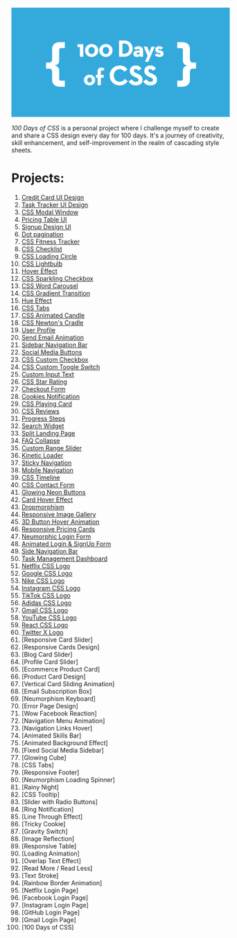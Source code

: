 ![100 Days of CSS](100-days-of-css.png)

_100 Days of CSS_ is a personal project where I challenge myself to create and share a CSS design every day for 100 days. It's a journey of creativity, skill enhancement, and self-improvement in the realm of cascading style sheets.

# Projects:

1. [Credit Card UI Design](https://alin-trinca.github.io/100-Days-of-CSS/001%20Credit%20Card%20UI%20Design/dist/index.html)
2. [Task Tracker UI Design](https://alin-trinca.github.io/100-Days-of-CSS/002%20Task%20Tracker%20UI%20Design/dist/index.html)
3. [CSS Modal Window](https://alin-trinca.github.io/100-Days-of-CSS/003%20CSS%20Modal%20Window/dist/index.html)
4. [Pricing Table UI](https://alin-trinca.github.io/100-Days-of-CSS/004%20Pricing%20Table%20UI/dist/index.html)
5. [Signup Design UI](https://alin-trinca.github.io/100-Days-of-CSS/005%20Signup%20UI%20Design/dist/index.html)
6. [Dot pagination](https://alin-trinca.github.io/100-Days-of-CSS/006%20Dot%20Pagination/dist/index.html)
7. [CSS Fitness Tracker](https://alin-trinca.github.io/100-Days-of-CSS/007%20CSS%20Fitness%20Tracker/dist/index.html)
8. [CSS Checklist](https://alin-trinca.github.io/100-Days-of-CSS/008%20CSS%20Checklist/dist/index.html)
9. [CSS Loading Circle](https://alin-trinca.github.io/100-Days-of-CSS/009%20CSS%20Loading%20Circle/dist/index.html)
10. [CSS Lightbulb](https://alin-trinca.github.io/100-Days-of-CSS/010%20CSS%20Lightbulb/dist/index.html)
11. [Hover Effect](https://alin-trinca.github.io/100-Days-of-CSS/011%20Hover%20Effect/dist/index.html)
12. [CSS Sparkling Checkbox](https://alin-trinca.github.io/100-Days-of-CSS/012%20CSS%20Sparkling%20Checkbox/dist/index.html)
13. [CSS Word Carousel](https://alin-trinca.github.io/100-Days-of-CSS/013%20CSS%20Word%20Carousel/dist/index.html)
14. [CSS Gradient Transition](https://alin-trinca.github.io/100-Days-of-CSS/014%20CSS%20Gradient%20Transition/dist/index.html)
15. [Hue Effect](https://alin-trinca.github.io/100-Days-of-CSS/015%20Hue%20Effect/dist/index.html)
16. [CSS Tabs](https://alin-trinca.github.io/100-Days-of-CSS/016%20CSS%20Tabs/dist/index.html)
17. [CSS Animated Candle](https://alin-trinca.github.io/100-Days-of-CSS/017%20CSS%20Animated%20Candle/dist/index.html)
18. [CSS Newton's Cradle](https://alin-trinca.github.io/100-Days-of-CSS/018%20CSS%20Newton's%20Cradle/dist/index.html)
19. [User Profile](https://alin-trinca.github.io/100-Days-of-CSS/019%20User%20profile/dist/index.html)
20. [Send Email Animation](https://alin-trinca.github.io/100-Days-of-CSS/020%20Send%20Email%20Animation/dist/index.html)
21. [Sidebar Navigation Bar](https://alin-trinca.github.io/100-Days-of-CSS/021%20Sidebar%20Navigation%20Bar/dist/index.html)
22. [Social Media Buttons](https://alin-trinca.github.io/100-Days-of-CSS/022%20Social%20Media%20Buttons/dist/index.html)
23. [CSS Custom Checkbox](https://alin-trinca.github.io/100-Days-of-CSS/023%20CSS%20Custom%20Checkbox/dist/index.html)
24. [CSS Custom Toogle Switch](https://alin-trinca.github.io/100-Days-of-CSS/024%20CSS%20Custom%20Toogle%20Switch/dist/index.html)
25. [Custom Input Text](https://alin-trinca.github.io/100-Days-of-CSS/025%20Custom%20Input%20Text/dist/index.html)
26. [CSS Star Rating](https://alin-trinca.github.io/100-Days-of-CSS/026%20CSS%20Star%20Rating/dist/index.html)
27. [Checkout Form](https://alin-trinca.github.io/100-Days-of-CSS/027%20Checkout%20Form/dist/index.html)
28. [Cookies Notification](https://alin-trinca.github.io/100-Days-of-CSS/028%20Cookies%20Notification/dist/index.html)
29. [CSS Playing Card](https://alin-trinca.github.io/100-Days-of-CSS/029%20CSS%20Playing%20Card/dist/index.html)
30. [CSS Reviews](https://alin-trinca.github.io/100-Days-of-CSS/030%20CSS%20Reviews/dist/index.html)
31. [Progress Steps](https://alin-trinca.github.io/100-Days-of-CSS/031%20Progress%20Steps/dist/index.html)
32. [Search Widget](https://alin-trinca.github.io/100-Days-of-CSS/032%20Search%20Widget/dist/index.html)
33. [Split Landing Page](https://alin-trinca.github.io/100-Days-of-CSS/033%20Split%20Landing%20Page/dist/index.html)
34. [FAQ Collapse](https://alin-trinca.github.io/100-Days-of-CSS/034%20FAQ%20Collapse/dist/index.html)
35. [Custom Range Slider](https://alin-trinca.github.io/100-Days-of-CSS/035%20Custom%20Range%20Slider/dist/index.html)
36. [Kinetic Loader](https://alin-trinca.github.io/100-Days-of-CSS/036%20Kinetic%20Loader/dist/index.html)
37. [Sticky Navigation](https://alin-trinca.github.io/100-Days-of-CSS/037%20Sticky%20Navigation/dist/index.html)
38. [Mobile Navigation](https://alin-trinca.github.io/100-Days-of-CSS/038%20Mobile%20Navigation/dist/index.html)
39. [CSS Timeline](https://alin-trinca.github.io/100-Days-of-CSS/039%20CSS%20Timeline/dist/index.html)
40. [CSS Contact Form](https://alin-trinca.github.io/100-Days-of-CSS/040%20CSS%20Contact%20Form/dist/index.html)
41. [Glowing Neon Buttons](https://alin-trinca.github.io/100-Days-of-CSS/041%20Glowing%20Neon%20Buttons/dist/index.html)
42. [Card Hover Effect](https://alin-trinca.github.io/100-Days-of-CSS/042%20Card%20Hover%20Effect/dist/index.html)
43. [Dropmorphism](https://alin-trinca.github.io/100-Days-of-CSS/043%20Dropmorphism/dist/index.html)
44. [Responsive Image Gallery](https://alin-trinca.github.io/100-Days-of-CSS/044%20Responsive%20Image%20Gallery/dist/index.html)
45. [3D Button Hover Animation](https://alin-trinca.github.io/100-Days-of-CSS/045%203D%20Button%20Hover%20Animation/dist/index.html)
46. [Responsive Pricing Cards](https://alin-trinca.github.io/100-Days-of-CSS/046%20Responsive%20Pricing%20Cards/dist/index.html)
47. [Neumorphic Login Form](https://alin-trinca.github.io/100-Days-of-CSS/047%20Neumorphic%20Login%20Form/dist/index.html)
48. [Animated Login & SignUp Form](https://alin-trinca.github.io/100-Days-of-CSS/048%20Animated%20Login%20%26%20SignUp%20Form/dist/index.html)
49. [Side Navigation Bar](https://alin-trinca.github.io/100-Days-of-CSS/049%20Side%20Navigation%20Bar/dist/index.html)
50. [Task Management Dashboard](https://alin-trinca.github.io/100-Days-of-CSS/050%20Task%20Management%20Dashboard/dist/index.html)
51. [Netflix CSS Logo](https://alin-trinca.github.io/100-Days-of-CSS/051%20Netflix%20CSS%20Logo/dist/index.html)
52. [Google CSS Logo](https://alin-trinca.github.io/100-Days-of-CSS/052%20Google%20CSS%20Logo/dist/index.html)
53. [Nike CSS Logo](https://alin-trinca.github.io/100-Days-of-CSS/053%20Nike%20CSS%20Logo/dist/index.html)
54. [Instagram CSS Logo](https://alin-trinca.github.io/100-Days-of-CSS/054%20Instagram%20CSS%20Logo/dist/index.html)
55. [TikTok CSS Logo](https://alin-trinca.github.io/100-Days-of-CSS/055%20TikTok%20CSS%20Logo/dist/index.html)
56. [Adidas CSS Logo](https://alin-trinca.github.io/100-Days-of-CSS/056%20Adidas%20CSS%20Logo/dist/index.html)
57. [Gmail CSS Logo](https://alin-trinca.github.io/100-Days-of-CSS/057%20Gmail%20CSS%20Logo/dist/index.html)
58. [YouTube CSS Logo](https://alin-trinca.github.io/100-Days-of-CSS/058%20YouTube%20CSS%20Logo/dist/index.html)
59. [React CSS Logo](https://alin-trinca.github.io/100-Days-of-CSS/059%20React%20CSS%20Logo/dist/index.html)
60. [Twitter X Logo](https://alin-trinca.github.io/100-Days-of-CSS/060%20Twitter%20X%20Logo/dist/index.html)
61. [Responsive Card Slider]
62. [Responsive Cards Design]
63. [Blog Card Slider]
64. [Profile Card Slider]
65. [Ecommerce Product Card]
66. [Product Card Design]
67. [Vertical Card Sliding Animation]
68. [Email Subscription Box]
69. [Neumorphism Keyboard]
70. [Error Page Design]
71. [Wow Facebook Reaction]
72. [Navigation Menu Animation]
73. [Navigation Links Hover]
74. [Animated Skills Bar]
75. [Animated Background Effect]
76. [Fixed Social Media Sidebar]
77. [Glowing Cube]
78. [CSS Tabs]
79. [Responsive Footer]
80. [Neumorphism Loading Spinner]
81. [Rainy Night]
82. [CSS Tooltip]
83. [Slider with Radio Buttons]
84. [Ring Notification]
85. [Line Through Effect]
86. [Tricky Cookie]
87. [Gravity Switch]
88. [Image Reflection]
89. [Responsive Table]
90. [Loading Animation]
91. [Overlap Text Effect]
92. [Read More / Read Less]
93. [Text Stroke]
94. [Rainbow Border Animation]
95. [Netflix Login Page]
96. [Facebook Login Page]
97. [Instagram Login Page]
98. [GitHub Login Page]
99. [Gmail Login Page]
100. [100 Days of CSS]
